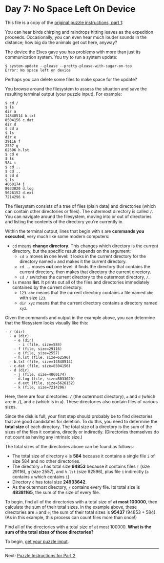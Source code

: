 # Day 7: No Space Left On Device

This file is a copy of the [original puzzle instructions, part 1](https://adventofcode.com/2022/day/7):

You can hear birds chirping and raindrops hitting leaves as the expedition proceeds. Occasionally, you can even hear
much louder sounds in the distance; how big do the animals get out here, anyway?

The device the Elves gave you has problems with more than just its communication system. You try to run a system update:

```shell
$ system-update --please --pretty-please-with-sugar-on-top
Error: No space left on device
```

Perhaps you can delete some files to make space for the update?

You browse around the filesystem to assess the situation and save the resulting terminal output (your puzzle input). For
example:

```shell
$ cd /
$ ls
dir a
14848514 b.txt
8504156 c.dat
dir d
$ cd a
$ ls
dir e
29116 f
2557 g
62596 h.lst
$ cd e
$ ls
584 i
$ cd ..
$ cd ..
$ cd d
$ ls
4060174 j
8033020 d.log
5626152 d.ext
7214296 k
```

The filesystem consists of a tree of files (plain data) and directories (which can contain other directories or files).
The outermost directory is called `/`. You can navigate around the filesystem, moving into or out of directories and
listing the contents of the directory you're currently in.

Within the terminal output, lines that begin with `$` are **commands you executed**, very much like some modern
computers:

- `cd` means **change directory**. This changes which directory is the current directory, but the specific result
  depends on the argument:
  - `cd x` moves **in** one level: it looks in the current directory for the directory named `x` and makes it the
    current directory.
  - `cd ..` moves **out** one level: it finds the directory that contains the current directory, then makes that
    directory the current directory.
  - `cd /` switches the current directory to the outermost directory, `/`.
- `ls` means **list**. It prints out all of the files and directories immediately contained by the current directory:
  - `123 abc` means that the current directory contains a file named `abc` with size `123`.
  - `dir xyz` means that the current directory contains a directory named `xyz`.

Given the commands and output in the example above, you can determine that the filesystem looks visually like this:

```text
- / (dir)
  - a (dir)
    - e (dir)
      - i (file, size=584)
    - f (file, size=29116)
    - g (file, size=2557)
    - h.lst (file, size=62596)
  - b.txt (file, size=14848514)
  - c.dat (file, size=8504156)
  - d (dir)
    - j (file, size=4060174)
    - d.log (file, size=8033020)
    - d.ext (file, size=5626152)
    - k (file, size=7214296)
```

Here, there are four directories: `/` (the outermost directory), `a` and `d` (which are in `/`), and `e` (which is in
`a`). These directories also contain files of various sizes.

Since the disk is full, your first step should probably be to find directories that are good candidates for deletion. To
do this, you need to determine the **total size** of each directory. The total size of a directory is the sum of the
sizes of the files it contains, directly or indirectly. (Directories themselves do not count as having any intrinsic
size.)

The total sizes of the directories above can be found as follows:

- The total size of directory `e` is **584** because it contains a single file `i` of size 584 and no other directories.
- The directory `a` has total size **94853** because it contains files `f` (size 29116), `g` (size 2557), and `h.lst`
  (size 62596), plus file `i` indirectly (`a` contains `e` which contains `i`).
- Directory `d` has total size **24933642**.
- As the outermost directory, `/` contains every file. Its total size is **48381165**, the sum of the size of every
  file.

To begin, find all of the directories with a total size of **at most 100000**, then calculate the sum of their total
sizes. In the example above, these directories are `a` and `e`; the sum of their total sizes is **95437** (94853 + 584).
(As in this example, this process can count files more than once!)

Find all of the directories with a total size of at most 100000. **What is the sum of the total sizes of those
directories?**

To begin, [get your puzzle input](./input.txt).

***

Next: [Puzzle Instructions for Part 2](./PUZZLE-PART-2.md)
